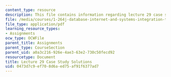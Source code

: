 ```yaml
---
content_type: resource
description: This file contains information regarding lecture 29 case study solutions.
file: /media/courses/1-264j-database-internet-and-systems-integration-technologies-fall-2013/0473d7c9ef708d6aed75af91f6377ad7_MIT1_264JF13_L29_sol.pdf
file_type: application/pdf
learning_resource_types:
- Assignments
ocw_type: OCWFile
parent_title: Assignments
parent_type: CourseSection
parent_uid: a0a3c216-926e-4ae3-63e2-730c50fecd92
resourcetype: Document
title: Lecture 29 Case Study Solutions
uid: 0473d7c9-ef70-8d6a-ed75-af91f6377ad7
---
```

